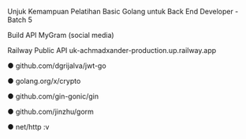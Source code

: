 Unjuk Kemampuan Pelatihan Basic Golang untuk Back End Developer - Batch 5

Build API MyGram (social media)

Railway Public API
uk-achmadxander-production.up.railway.app

● github.com/dgrijalva/jwt-go

● golang.org/x/crypto

● github.com/gin-gonic/gin

● github.com/jinzhu/gorm

● net/http :v
